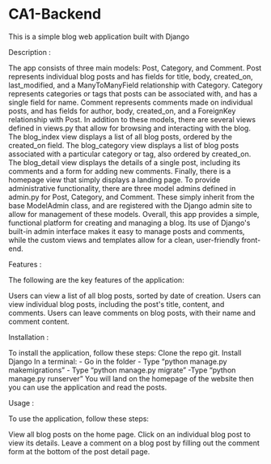 # CA1-Backend

This is a simple blog web application built with Django

Description :

The app consists of three main models: Post, Category, and Comment. Post represents individual blog posts and has fields for title, body, created_on, last_modified, and a ManyToManyField relationship with Category. Category represents categories or tags that posts can be associated with, and has a single field for name. Comment represents comments made on individual posts, and has fields for author, body, created_on, and a ForeignKey relationship with Post.
In addition to these models, there are several views defined in views.py that allow for browsing and interacting with the blog. The blog_index view displays a list of all blog posts, ordered by the created_on field. The blog_category view displays a list of blog posts associated with a particular category or tag, also ordered by created_on. The blog_detail view displays the details of a single post, including its comments and a form for adding new comments. Finally, there is a homepage view that simply displays a landing page.
To provide administrative functionality, there are three model admins defined in admin.py for Post, Category, and Comment. These simply inherit from the base ModelAdmin class, and are registered with the Django admin site to allow for management of these models.
Overall, this app provides a simple, functional platform for creating and managing a blog. Its use of Django's built-in admin interface makes it easy to manage posts and comments, while the custom views and templates allow for a clean, user-friendly front-end.


Features :

The following are the key features of the application:

Users can view a list of all blog posts, sorted by date of creation.
Users can view individual blog posts, including the post's title, content, and comments.
Users can leave comments on blog posts, with their name and comment content.

Installation :

To install the application, follow these steps:
Clone the repo git.
Install Django
In a terminal: 
	- Go in the folder 
	- Type “python manage.py makemigrations”
	- Type “python manage.py migrate”
	-Type “python manage.py runserver”
You will land on the homepage of the website then you can use the application and read the posts.

Usage :

To use the application, follow these steps:

View all blog posts on the home page.
Click on an individual blog post to view its details.
Leave a comment on a blog post by filling out the comment form at the bottom of the post detail page.
